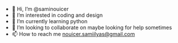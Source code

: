 - 👋 Hi, I’m @saminouicer
- 👀 I’m interested in coding and design
- 🌱 I’m currently learning python
- 💞️ I’m looking to collaborate on maybe looking for help sometimes
- 📫 How to reach me nouicer.samiilyas@gmail.com

<!---
samiyami/samiyami is a ✨ special ✨ repository because its `README.md` (this file) appears on your GitHub profile.
You can click the Preview link to take a look at your changes.
--->
